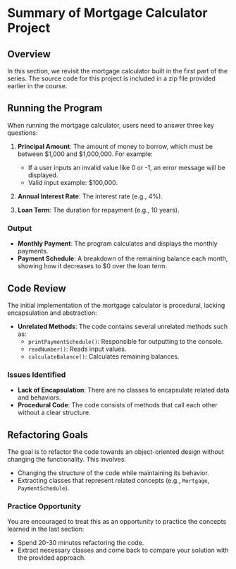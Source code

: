 
# Summary of Mortgage Calculator Project

## Overview
In this section, we revisit the mortgage calculator built in the first part of the series. The source code for this project is included in a zip file provided earlier in the course.

## Running the Program
When running the mortgage calculator, users need to answer three key questions:
1. **Principal Amount**: The amount of money to borrow, which must be between $1,000 and $1,000,000. For example:
   - If a user inputs an invalid value like 0 or -1, an error message will be displayed.
   - Valid input example: $100,000.

2. **Annual Interest Rate**: The interest rate (e.g., 4%).

3. **Loan Term**: The duration for repayment (e.g., 10 years).

### Output
- **Monthly Payment**: The program calculates and displays the monthly payments.
- **Payment Schedule**: A breakdown of the remaining balance each month, showing how it decreases to $0 over the loan term.

## Code Review
The initial implementation of the mortgage calculator is procedural, lacking encapsulation and abstraction:
- **Unrelated Methods**: The code contains several unrelated methods such as:
  - `printPaymentSchedule()`: Responsible for outputting to the console.
  - `readNumber()`: Reads input values.
  - `calculateBalance()`: Calculates remaining balances.

### Issues Identified
- **Lack of Encapsulation**: There are no classes to encapsulate related data and behaviors.
- **Procedural Code**: The code consists of methods that call each other without a clear structure.

## Refactoring Goals
The goal is to refactor the code towards an object-oriented design without changing the functionality. This involves:
- Changing the structure of the code while maintaining its behavior.
- Extracting classes that represent related concepts (e.g., `Mortgage`, `PaymentSchedule`).

### Practice Opportunity
You are encouraged to treat this as an opportunity to practice the concepts learned in the last section:
- Spend 20-30 minutes refactoring the code.
- Extract necessary classes and come back to compare your solution with the provided approach.

